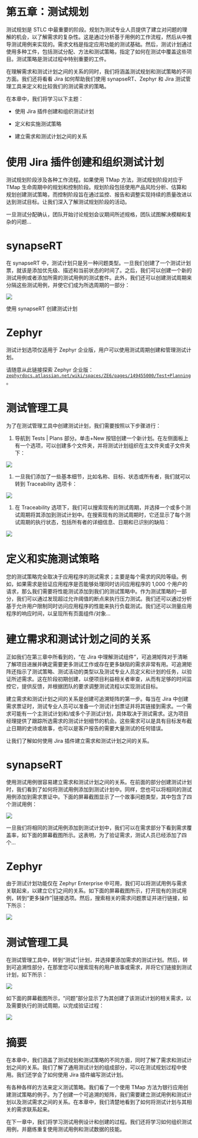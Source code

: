 # 第五章：测试规划

测试规划是 STLC 中最重要的阶段。规划为测试专业人员提供了建立对问题的理解的机会，以了解需求的复杂性。这是通过分析基于用例的工作流程，然后从中推导测试用例来实现的。需求文档是指定应用功能的测试基础。然后，测试计划通过使用多种工件，包括测试分配、方法和测试策略，指定了如何在测试中覆盖这些项目。测试策略是测试过程中特别重要的工件。

在理解需求和测试计划之间的关系的同时，我们将涵盖测试规划和测试策略的不同方面。我们还将看看 Jira 如何帮助我们使用 synapseRT、Zephyr 和 Jira 测试管理工具来定义和比较我们的测试需求的策略。

在本章中，我们将学习以下主题：

+   使用 Jira 插件创建和组织测试计划

+   定义和实施测试策略

+   建立需求和测试计划之间的关系

# 使用 Jira 插件创建和组织测试计划

测试规划阶段涉及各种工作流程。如果使用 TMap 方法，测试规划阶段对应于 TMap 生命周期中的规划和控制阶段。规划阶段包括使用产品风险分析、估算和规划创建测试策略，而控制阶段旨在通过监控、报告和调整实现持续的质量改进以达到测试目标。让我们深入了解测试规划阶段的活动。

一旦测试分配确认，团队开始讨论规划会议期间所述规格，团队试图解决模糊和复杂的问题...

# synapseRT

在 synapseRT 中，测试计划只是另一种问题类型。一旦我们创建了一个测试计划票，就该是添加优先级、描述和当前状态的时间了。之后，我们可以创建一个新的测试用例或者添加所需的测试用例的测试套件。此外，我们还可以创建测试周期来分隔这些测试用例，并使它们成为所选周期的一部分：

![](img/9a2d1a42-41c1-4184-b35c-cffa8db9af80.png)

使用 synapseRT 创建测试计划

# Zephyr

测试计划选项仅适用于 Zephyr 企业版，用户可以使用测试周期创建和管理测试计划。

请随意从此链接探索 Zephyr 企业版：[`zephyrdocs.atlassian.net/wiki/spaces/ZE6/pages/149455000/Test+Planning`](https://zephyrdocs.atlassian.net/wiki/spaces/ZE6/pages/149455000/Test+Planning)。

# 测试管理工具

为了在测试管理工具中创建测试计划，我们需要按照以下步骤进行：

1.  导航到 Tests | Plans 部分。单击+New 按钮创建一个新计划。在左侧面板上有一个选项，可以创建多个文件夹，并将测试计划组织在主文件夹或子文件夹下：

![](img/09ac4152-73bd-4264-8c4c-dce77891d922.png)

1.  一旦我们添加了一些基本细节，比如名称、目标、状态或所有者，我们就可以转到 Traceability 选项卡：

![](img/f0fbccbe-8df4-498b-82bc-c49268b804be.png)

1.  在 Traceability 选项下，我们可以搜索现有的测试周期，并选择一个或多个测试周期将其添加到测试计划中。在搜索现有的测试周期时，它还显示了每个测试周期的执行状态，包括所有者的详细信息、日期和已识别的缺陷：

![](img/7febf2ab-1482-41bb-9cfe-fd979a2a3820.png)

# 定义和实施测试策略

您的测试策略完全取决于应用程序的测试需求；主要是每个需求的风险等级。例如，如果需求是验证应用程序是否能够处理同时访问应用程序的 1,000 个用户的请求，那么我们需要将性能测试添加到我们的测试策略中。作为测试策略的一部分，我们可以通过发现超过允许阈值的断点来执行压力测试。我们还可以通过分析基于允许用户限制同时访问应用程序的性能来执行负载测试。我们还可以测量应用程序的响应时间，以呈现所有页面组件/对象...

# 建立需求和测试计划之间的关系

正如我们在第三章中所看到的，“在 Jira 中理解测试组件”，可追溯矩阵对于清晰了解项目进展并确定需要更多测试工作或存在更多缺陷的需求非常有用。可追溯矩阵还指示了测试策略、测试活动的类型以及测试专业人员定义和计划的任务，以验证所述需求。这在阶段初期创建，以便项目利益相关者审查，从而有足够的时间监控它，提供反馈，并根据团队的要求调整测试流程以实现测试目标。

建立需求和测试计划之间的关系是创建可追溯矩阵的第一步。每当在 Jira 中创建需求票证时，测试专业人员可以准备一个测试计划票证并将其链接到需求。一个需求可能有一个主测试计划和/或多个子测试计划，具体取决于测试需求。这为项目经理提供了跟踪所选需求的测试计划细节的机会。这些需求可以是具有目标发布截止日期的史诗或故事，也可以是客户报告的需要大量测试的任何错误。

让我们了解如何使用 Jira 插件建立需求和测试计划之间的关系。

# synapseRT

使用测试用例很容易建立需求和测试计划之间的关系。在前面的部分创建测试计划时，我们看到了如何将测试用例添加到测试计划中。同样，您也可以将相同的测试用例添加到需求票证中。下面的屏幕截图显示了一个故事问题类型，其中包含了四个测试用例：

![](img/810fb94c-887c-4445-9dd8-99e1ebca26c9.png)

一旦我们将相同的测试用例添加到测试计划中，我们可以在需求部分下看到需求覆盖率，如下面的屏幕截图所示。这表明，为了验证需求，测试人员已经添加了四个...

# Zephyr

由于测试计划功能仅在 Zephyr Enterprise 中可用，我们可以将测试用例与需求关联起来，以建立它们之间的关系。如下面的屏幕截图所示，打开现有的测试用例，转到“更多操作”|链接选项。然后，搜索相关的需求问题票证并进行链接，如下所示：

![](img/06aa1d2f-813a-4f96-af4a-45e5f724bf54.png)

# 测试管理工具

在测试管理工具中，转到“测试”|计划，并选择要添加需求的测试计划。然后，转到可追溯性部分，在那里您可以搜索现有的用户故事或需求，并将它们链接到测试计划，如下所示：

![](img/2df9bc11-b98f-4def-baa3-5b267276d9f8.png)

如下面的屏幕截图所示，“问题”部分显示了为其创建了该测试计划的相关需求，以及需要执行的测试周期，以完成验证过程：

![](img/315621f1-78f2-41b0-9531-8bd23f8ae0fe.png)

# 摘要

在本章中，我们涵盖了测试规划和测试策略的不同方面，同时了解了需求和测试计划之间的关系。我们了解了通用测试计划的组成部分，可以在测试规划过程中使用。我们还学会了如何使用 Jira 插件编写测试计划。

有各种各样的方法来定义测试策略。我们看了一个使用 TMap 方法为银行应用创建测试策略的例子。为了创建一个可追溯的矩阵，我们需要建立测试用例和测试计划以及测试需求之间的关系。在本章中，我们清楚地看到了如何将测试计划与其相关的需求联系起来。

在下一章中，我们将学习测试用例设计和创建的过程。我们还将学习如何组织测试用例，并磨练重复使用测试用例和测试数据的技能。
